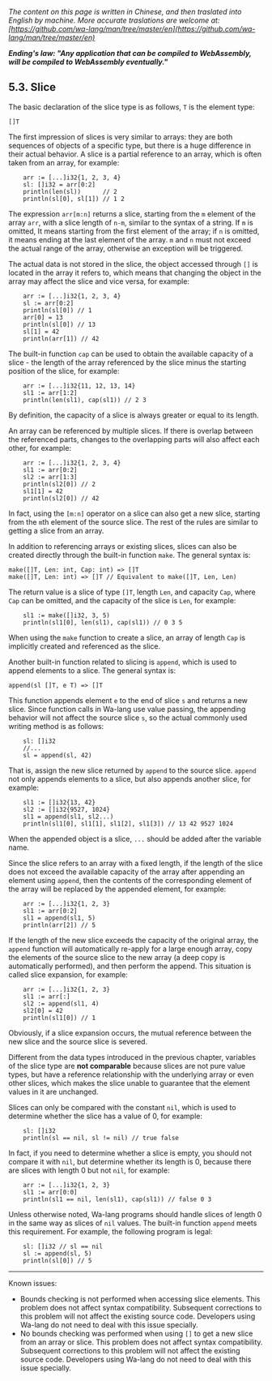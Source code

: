 *The content on this page is written in Chinese, and then traslated into English by machine. More accurate traslations are welcome at: [https://github.com/wa-lang/man/tree/master/en](https://github.com/wa-lang/man/tree/master/en)*

***Ending's law: "Any application that can be compiled to WebAssembly, will be compiled to WebAssembly eventually."***

## 5.3. Slice

The basic declaration of the slice type is as follows, `T` is the element type:
```wa
[]T
```

The first impression of slices is very similar to arrays: they are both sequences of objects of a specific type, but there is a huge difference in their actual behavior. A slice is a partial reference to an array, which is often taken from an array, for example:
```wa
    arr := [...]i32{1, 2, 3, 4}
    sl: []i32 = arr[0:2]
    println(len(sl))      // 2
    println(sl[0], sl[1]) // 1 2
```

The expression `arr[m:n]` returns a slice, starting from the `m` element of the array `arr`, with a slice length of `n-m`, similar to the syntax of a string. If `m` is omitted, It means starting from the first element of the array; if `n` is omitted, it means ending at the last element of the array. `m` and `n` must not exceed the actual range of the array, otherwise an exception will be triggered.

The actual data is not stored in the slice, the object accessed through `[]` is located in the array it refers to, which means that changing the object in the array may affect the slice and vice versa, for example:
```wa
    arr := [...]i32{1, 2, 3, 4}
    sl := arr[0:2]
    println(sl[0]) // 1
    arr[0] = 13
    println(sl[0]) // 13
    sl[1] = 42
    println(arr[1]) // 42
```

The built-in function `cap` can be used to obtain the available capacity of a slice - the length of the array referenced by the slice minus the starting position of the slice, for example:
```wa
    arr := [...]i32{11, 12, 13, 14}
    sl1 := arr[1:2]
    println(len(sl1), cap(sl1)) // 2 3
```

By definition, the capacity of a slice is always greater or equal to its length.

An array can be referenced by multiple slices. If there is overlap between the referenced parts, changes to the overlapping parts will also affect each other, for example:
```wa
    arr := [...]i32{1, 2, 3, 4}
    sl1 := arr[0:2]
    sl2 := arr[1:3]
    println(sl2[0]) // 2
    sl1[1] = 42
    println(sl2[0]) // 42
```

In fact, using the `[m:n]` operator on a slice can also get a new slice, starting from the `m`th element of the source slice. The rest of the rules are similar to getting a slice from an array.

In addition to referencing arrays or existing slices, slices can also be created directly through the built-in function `make`. The general syntax is:
```wa
make([]T, Len: int, Cap: int) => []T
make([]T, Len: int) => []T // Equivalent to make([]T, Len, Len)
```

The return value is a slice of type `[]T`, length `Len`, and capacity `Cap`, where `Cap` can be omitted, and the capacity of the slice is `Len`, for example:
```wa
    sl1 := make([]i32, 3, 5)
    println(sl1[0], len(sl1), cap(sl1)) // 0 3 5
```

When using the `make` function to create a slice, an array of length `Cap` is implicitly created and referenced as the slice.

Another built-in function related to slicing is `append`, which is used to append elements to a slice. The general syntax is:
```wa
append(sl []T, e T) => []T
```

This function appends element `e` to the end of slice `s` and returns a new slice. Since function calls in Wa-lang use value passing, the appending behavior will not affect the source slice `s`, so the actual commonly used writing method is as follows:
```wa
    sl: []i32
    //...
    sl = append(sl, 42)
```

That is, assign the new slice returned by `append` to the source slice. `append` not only appends elements to a slice, but also appends another slice, for example:
```wa
    sl1 := []i32{13, 42}
    sl2 := []i32{9527, 1024}
    sl1 = append(sl1, sl2...)
    println(sl1[0], sl1[1], sl1[2], sl1[3]) // 13 42 9527 1024
```

When the appended object is a slice, `...` should be added after the variable name.

Since the slice refers to an array with a fixed length, if the length of the slice does not exceed the available capacity of the array after appending an element using `append`, then the contents of the corresponding element of the array will be replaced by the appended element, for example:
```wa
    arr := [...]i32{1, 2, 3}
    sl1 := arr[0:2]
    sl1 = append(sl1, 5)
    println(arr[2]) // 5
```

If the length of the new slice exceeds the capacity of the original array, the `append` function will automatically re-apply for a large enough array, copy the elements of the source slice to the new array (a deep copy is automatically performed), and then perform the append. This situation is called slice expansion, for example:
```wa
    arr := [...]i32{1, 2, 3}
    sl1 := arr[:]
    sl2 := append(sl1, 4)
    sl2[0] = 42
    println(sl1[0]) // 1
```

Obviously, if a slice expansion occurs, the mutual reference between the new slice and the source slice is severed.

Different from the data types introduced in the previous chapter, variables of the slice type are **not comparable** because slices are not pure value types, but have a reference relationship with the underlying array or even other slices, which makes the slice unable to guarantee that the element values ​​in it are unchanged.

Slices can only be compared with the constant `nil`, which is used to determine whether the slice has a value of 0, for example:
```wa
    sl: []i32
    println(sl == nil, sl != nil) // true false
```

In fact, if you need to determine whether a slice is empty, you should not compare it with `nil`, but determine whether its length is 0, because there are slices with length 0 but not `nil`, for example:
```wa
    arr := [...]i32{1, 2, 3}
    sl1 := arr[0:0]
    println(sl1 == nil, len(sl1), cap(sl1)) // false 0 3
```

Unless otherwise noted, Wa-lang programs should handle slices of length 0 in the same way as slices of `nil` values. The built-in function `append` meets this requirement. For example, the following program is legal:
```wa
    sl: []i32 // sl == nil
    sl := append(sl, 5)
    println(sl[0]) // 5
```

---

Known issues:
- Bounds checking is not performed when accessing slice elements. This problem does not affect syntax compatibility. Subsequent corrections to this problem will not affect the existing source code. Developers using Wa-lang do not need to deal with this issue specially.
- No bounds checking was performed when using `[]` to get a new slice from an array or slice. This problem does not affect syntax compatibility. Subsequent corrections to this problem will not affect the existing source code. Developers using Wa-lang do not need to deal with this issue specially.
